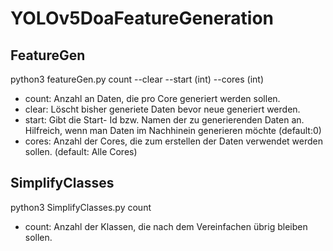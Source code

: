 # YOLOv5DoaFeatureGeneration

## FeatureGen
python3 featureGen.py count --clear --start (int) --cores (int) 
  - count: Anzahl an Daten, die pro Core generiert werden sollen.
  - clear: Löscht bisher generiete Daten bevor neue generiert werden.
  - start: Gibt die Start- Id bzw. Namen der zu generierenden Daten an. Hilfreich, wenn man Daten im Nachhinein generieren möchte (default:0)
  - cores: Anzahl der Cores, die zum erstellen der Daten verwendet werden sollen. (default: Alle Cores)
  
 ## SimplifyClasses
 python3 SimplifyClasses.py count
  - count: Anzahl der Klassen, die nach dem Vereinfachen übrig bleiben sollen.
